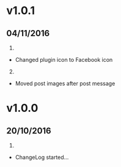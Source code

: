 # v1.0.1
## 04/11/2016

1. [](#improved)
  * Changed plugin icon to Facebook icon

2. [](#improved)
  * Moved post images after post message

# v1.0.0
## 20/10/2016

1. [](#new)
  * ChangeLog started...
